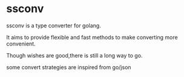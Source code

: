 # ssconv
ssconv is a type converter for golang.

It aims to provide flexible and fast methods to make converting more convenient.

Though wishes are good,there is still a long way to go. 

some convert strategies are inspired from go/json